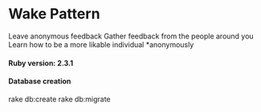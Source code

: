 # Wake Pattern

Leave anonymous feedback
Gather feedback from the people around you
Learn how to be a more likable individual \*anonymously

#### Ruby version: 2.3.1

<!-- #### System dependencies

#### Configuration -->

#### Database creation
rake db:create
rake db:migrate

<!-- #### Database initialization

#### How to run the test suite

#### Services (job queues, cache servers, search engines, etc.)

#### Deployment instructions -->

